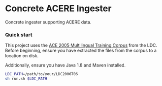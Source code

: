 # Concrete ACERE Ingester
Concrete ingester supporting ACERE data.

### Quick start
This project uses the
[ACE 2005 Multilingual Training Corpus](https://catalog.ldc.upenn.edu/LDC2006T06)
from the LDC. Before beginning, ensure you have extracted the files
from the corpus to a location on disk.

Additionally, ensure you have Java 1.8 and Maven installed.

``` sh
LDC_PATH=/path/to/your/LDC2006T06
sh run.sh $LDC_PATH
```
